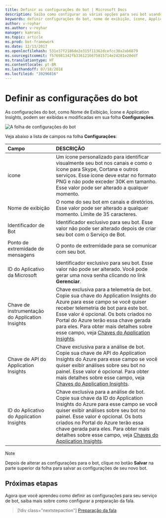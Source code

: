 ```yaml
---
title: Definir as configurações do bot | Microsoft Docs
description: Saiba como configurar as várias opções para seu bot usando o Portal do Azure.
keywords: definir configurações do bot, nome de exibição, ícone, Application Insights, folha de configurações
author: v-royhar
ms.author: v-royhar
manager: kamrani
ms.topic: article
ms.prod: bot-framework
ms.date: 12/13/2017
ms.openlocfilehash: 531e37f2186de2e315f11362dcefcc30a2ab6879
ms.sourcegitcommit: f576981342fb3361216675815714e24281e20ddf
ms.translationtype: HT
ms.contentlocale: pt-BR
ms.lasthandoff: 07/18/2018
ms.locfileid: "39296816"
---
```

# <a name="configure-bot-settings"></a>Definir as configurações do bot

As configurações do bot, como Nome de Exibição, Ícone e Application Insights, podem ser exibidas e modificadas em sua folha **Configurações**.

![A folha de configurações do bot](~/media/bot-service-portal-configure-settings/bot-settings-blade.png)

Veja abaixo a lista de campos na folha **Configurações**:

| Campo | DESCRIÇÃO |
| :---  | :---        |
| ícone | Um ícone personalizado para identificar visualmente seu bot nos canais e como o ícone para Skype, Cortana e outros serviços. Esse ícone deve estar no formato PNG e não pode exceder 30K em tamanho. Esse valor pode ser alterado a qualquer momento. |
| Nome de exibição | O nome do seu bot em canais e diretórios. Esse valor pode ser alterado a qualquer momento. Limite de 35 caracteres. |
| Identificador de Bot | Identificador exclusivo para seu bot. Esse valor não pode ser alterado depois de criar seu bot com o Serviço de Bot. |
| Ponto de extremidade de mensagens | O ponto de extremidade para se comunicar com seu bot. |
| ID do Aplicativo da Microsoft | Identificador exclusivo para seu bot. Esse valor não pode ser alterado. Você pode gerar uma nova senha clicando no link **Gerenciar**. |
| Chave de instrumentação do Application Insights | Chave exclusiva para a telemetria de bot. Copie sua chave do Application Insights do Azure para esse campo se você quiser receber telemetria de bot para este bot. Esse valor é opcional. Os bots criados no Portal do Azure terão essa chave gerada para eles. Para obter mais detalhes sobre esse campo, veja [Chaves do Application Insights](~/bot-service-resources-app-insights-keys.md). |
| Chave de API do Application Insights | Chave exclusiva para a análise de bot. Copie sua chave de API do Application Insights do Azure para esse campo se você quiser exibir análises sobre seu bot no painel. Esse valor é opcional. Para obter mais detalhes sobre esse campo, veja [Chaves do Application Insights](~/bot-service-resources-app-insights-keys.md). |
| ID do Aplicativo do Application Insights | Chave exclusiva para a análise de bot. Copie sua chave da ID do Application Insights do Azure para esse campo se você quiser exibir análises sobre seu bot no painel. Esse valor é opcional. Os bots criados no Portal do Azure terão essa chave gerada para eles. Para obter mais detalhes sobre esse campo, veja [Chaves do Application Insights](~/bot-service-resources-app-insights-keys.md). |

> [!NOTE]
> Depois de alterar as configurações para o bot, clique no botão **Salvar** na parte superior da folha para salvar as configurações de seu novo bot.

## <a name="next-steps"></a>Próximas etapas
Agora que você aprendeu como definir as configurações para seu serviço de bot, saiba mais sobre como configurar a preparação da fala.
> [!div class="nextstepaction"]
> [Preparação da fala](bot-service-manage-speech-priming.md)